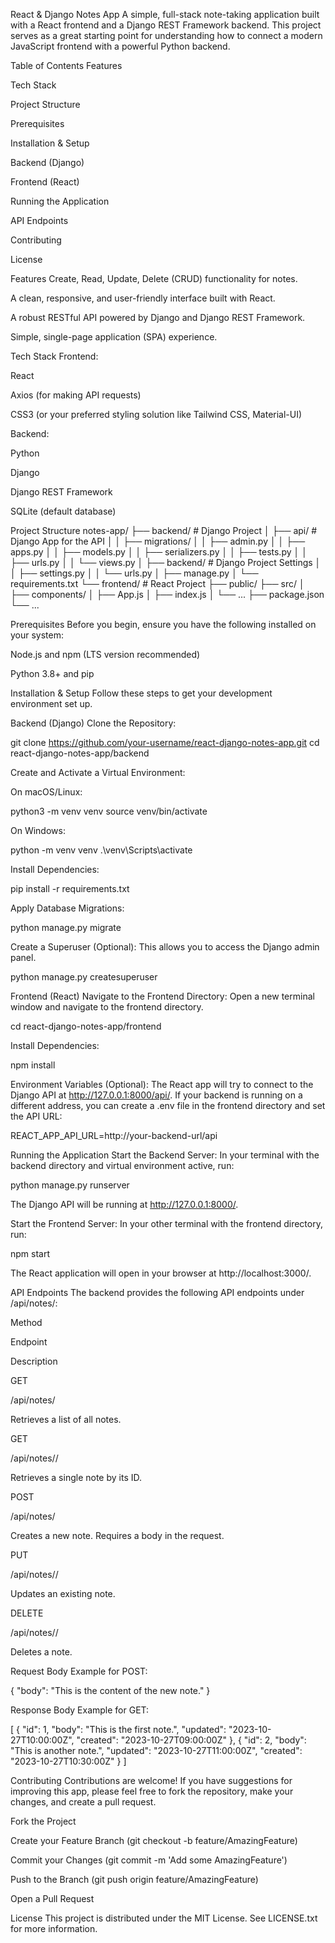 React & Django Notes App
A simple, full-stack note-taking application built with a React frontend and a Django REST Framework backend. This project serves as a great starting point for understanding how to connect a modern JavaScript frontend with a powerful Python backend.

Table of Contents
Features

Tech Stack

Project Structure

Prerequisites

Installation & Setup

Backend (Django)

Frontend (React)

Running the Application

API Endpoints

Contributing

License

Features
Create, Read, Update, Delete (CRUD) functionality for notes.

A clean, responsive, and user-friendly interface built with React.

A robust RESTful API powered by Django and Django REST Framework.

Simple, single-page application (SPA) experience.

Tech Stack
Frontend:

React

Axios (for making API requests)

CSS3 (or your preferred styling solution like Tailwind CSS, Material-UI)

Backend:

Python

Django

Django REST Framework

SQLite (default database)

Project Structure
notes-app/
├── backend/              # Django Project
│   ├── api/              # Django App for the API
│   │   ├── migrations/
│   │   ├── admin.py
│   │   ├── apps.py
│   │   ├── models.py
│   │   ├── serializers.py
│   │   ├── tests.py
│   │   ├── urls.py
│   │   └── views.py
│   ├── backend/          # Django Project Settings
│   │   ├── settings.py
│   │   └── urls.py
│   ├── manage.py
│   └── requirements.txt
└── frontend/             # React Project
    ├── public/
    ├── src/
    │   ├── components/
    │   ├── App.js
    │   ├── index.js
    │   └── ...
    ├── package.json
    └── ...

Prerequisites
Before you begin, ensure you have the following installed on your system:

Node.js and npm (LTS version recommended)

Python 3.8+ and pip

Installation & Setup
Follow these steps to get your development environment set up.

Backend (Django)
Clone the Repository:

git clone https://github.com/your-username/react-django-notes-app.git
cd react-django-notes-app/backend

Create and Activate a Virtual Environment:

On macOS/Linux:

python3 -m venv venv
source venv/bin/activate

On Windows:

python -m venv venv
.\venv\Scripts\activate

Install Dependencies:

pip install -r requirements.txt

Apply Database Migrations:

python manage.py migrate

Create a Superuser (Optional):
This allows you to access the Django admin panel.

python manage.py createsuperuser

Frontend (React)
Navigate to the Frontend Directory:
Open a new terminal window and navigate to the frontend directory.

cd react-django-notes-app/frontend

Install Dependencies:

npm install

Environment Variables (Optional):
The React app will try to connect to the Django API at http://127.0.0.1:8000/api/. If your backend is running on a different address, you can create a .env file in the frontend directory and set the API URL:

REACT_APP_API_URL=http://your-backend-url/api

Running the Application
Start the Backend Server:
In your terminal with the backend directory and virtual environment active, run:

python manage.py runserver

The Django API will be running at http://127.0.0.1:8000/.

Start the Frontend Server:
In your other terminal with the frontend directory, run:

npm start

The React application will open in your browser at http://localhost:3000/.

API Endpoints
The backend provides the following API endpoints under /api/notes/:

Method

Endpoint

Description

GET

/api/notes/

Retrieves a list of all notes.

GET

/api/notes/<id>/

Retrieves a single note by its ID.

POST

/api/notes/

Creates a new note. Requires a body in the request.

PUT

/api/notes/<id>/

Updates an existing note.

DELETE

/api/notes/<id>/

Deletes a note.

Request Body Example for POST:

{
    "body": "This is the content of the new note."
}

Response Body Example for GET:

[
    {
        "id": 1,
        "body": "This is the first note.",
        "updated": "2023-10-27T10:00:00Z",
        "created": "2023-10-27T09:00:00Z"
    },
    {
        "id": 2,
        "body": "This is another note.",
        "updated": "2023-10-27T11:00:00Z",
        "created": "2023-10-27T10:30:00Z"
    }
]

Contributing
Contributions are welcome! If you have suggestions for improving this app, please feel free to fork the repository, make your changes, and create a pull request.

Fork the Project

Create your Feature Branch (git checkout -b feature/AmazingFeature)

Commit your Changes (git commit -m 'Add some AmazingFeature')

Push to the Branch (git push origin feature/AmazingFeature)

Open a Pull Request

License
This project is distributed under the MIT License. See LICENSE.txt for more information.
